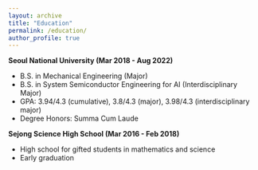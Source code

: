 ```yaml
---
layout: archive
title: "Education"
permalink: /education/
author_profile: true
---
```

**Seoul National University  (Mar 2018 - Aug 2022)**
- B.S. in Mechanical Engineering (Major)
- B.S. in System Semiconductor Engineering for AI (Interdisciplinary Major)
- GPA: 3.94/4.3 (cumulative), 3.8/4.3 (major), 3.98/4.3 (interdisciplinary major)
- Degree Honors: Summa Cum Laude
  

**Sejong Science High School  (Mar 2016 - Feb 2018)**
- High school for gifted students in mathematics and science
- Early graduation
